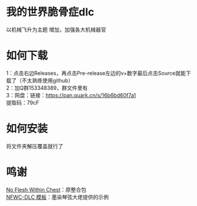 # **我的世界脆骨症dlc**
以机械飞升为主题
增加，加强各大机械器官
# **如何下载**
1：点击右边Releases，再点击Pre-release左边的v+数字最后点击Source就能下载了（不太熟练使用github）  
2：加Q群153348389，群文件里有  
3：网盘：链接：https://pan.quark.cn/s/16b6bd60f7a1  
提取码：79cF
# **如何安装**
将文件夹解压覆盖就行了
# **鸣谢**
[No Flesh Within Chest](https://github.com/Yorunina/No-Flesh-Within-Chest)：原整合包  
[NFWC-DLC 模板](https://github.com/mrqx0195/NFWC-DLC-Template?tab=readme-ov-file)：墨染琴弦大佬提供的示例
